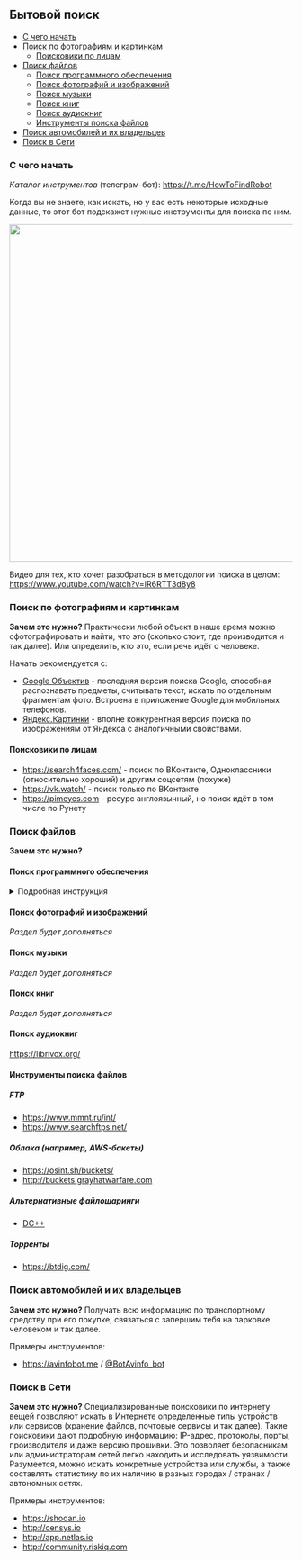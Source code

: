 ## Бытовой поиск

- [С чего начать](#с-чего-начать)
- [Поиск по фотографиям и картинкам](#поиск-по-фотографиям-и-картинкам)
  - [Поисковики по лицам](#поисковики-по-лицам)
- [Поиск файлов](#поиск-файлов)
  - [Поиск программного обеспечения](#поиск-программного-обеспечения)
  - [Поиск фотографий и изображений](#поиск-фотографий-и-изображений)
  - [Поиск музыки](#поиск-музыки)
  - [Поиск книг](#поиск-книг)
  - [Поиск аудиокниг](#поиск-аудиокниг)
  - [Инструменты поиска файлов](#инструменты-поиска-файлов)
- [Поиск автомобилей и их владельцев](#поиск-автомобилей-и-их-владельцев)
- [Поиск в Сети](#поиск-в-сети)

### С чего начать

*Каталог инструментов* (телеграм-бот): https://t.me/HowToFindRobot

Когда вы не знаете, как искать, но у вас есть некоторые исходные данные, то этот бот подскажет нужные инструменты для поиска по ним.  

<img src="https://user-images.githubusercontent.com/31013580/219964033-1596fdc8-db43-4d4b-b07b-522b8b195134.jpg"  width="600">

Видео для тех, кто хочет разобраться в методологии поиска в целом: https://www.youtube.com/watch?v=IR6RTT3d8y8

### Поиск по фотографиям и картинкам

**Зачем это нужно?** Практически любой объект в наше время можно сфотографировать и найти, что это (сколько стоит, где производится и так далее). Или определить, кто это, если речь идёт о человеке.

Начать рекомендуется с:
- [Google Объектив](https://lens.google/) - последняя версия поиска Google, способная распознавать предметы, считывать текст,
искать по отдельным фрагментам фото. Встроена в приложение Google для мобильных телефонов.
- [Яндекс.Картинки](https://yandex.ru/images/) - вполне конкурентная версия поиска по изображениям от Яндекса с аналогичными свойствами.

#### Поисковики по лицам

- https://search4faces.com/ - поиск по ВКонтакте, Одноклассники (относительно хороший) и другим соцсетям (похуже)
- https://vk.watch/ - поиск только по ВКонтакте
- https://pimeyes.com - ресурс англоязычный, но поиск идёт в том числе по Рунету

### Поиск файлов

**Зачем это нужно?** 

#### Поиск программного обеспечения

<details>
<summary>Подробная инструкция</summary>
Есть два основных направления. 

1. Поиск непосредственно по названию софта. Прежде всего для поиска легитимных источников его получения
(демо-версии / реселлеры / интеграторы / форумы поддержки / клиенты).
Разумеется, часть софта можно найти и во взломанном виде, но это должно быть что-то массовое и не очень нишевое (иначе зачем кому взламывать).
Сходу вот пример поиска по торрентам: https://btdig.com/search?order=0&q=cronos+base
Если сами файлы скачать не удаётся, то обязательно фиксируем названия файлов и смотрим пункт 2.

2. Поиск по имени файла, начиная прямо с Google. Точность — высокая, но покрытие низкое, т.к. имя файла мало где светится.
Если в файле есть версионность (ОС / битность / номер билда) — надо играться с его вариантами и комбинировать с названием компании / интегратора и так далее.
Можно быстро выйти на открытый FTP или документацию подрядной организации, которая такой софт накатывает. 
Не забывать о том, что программы могут распространяться в архивах / на дисках — тогда надо искать с соответствующим расширением или даже iso-образы.

Одна из хороших возможностей поиска по исполняемым файлам - использование расширенной платной версии VirusTotal, позволяющей найти нужный файл по разнообразным критериям, если он был загружен для проверки ранее: https://youtu.be/WoHVM8pCfsQ?t=59

</details>

#### Поиск фотографий и изображений

*Раздел будет дополняться*

#### Поиск музыки

*Раздел будет дополняться*

#### Поиск книг

*Раздел будет дополняться*

#### Поиск аудиокниг

https://librivox.org/

#### Инструменты поиска файлов

##### FTP 
- https://www.mmnt.ru/int/
- https://www.searchftps.net/

##### Облака (например, AWS-бакеты)
- https://osint.sh/buckets/
- http://buckets.grayhatwarfare.com

##### Альтернативные файлошаринги
- [DC++](https://dcplusplus.sourceforge.io/)

##### Торренты
- https://btdig.com/

### Поиск автомобилей и их владельцев

**Зачем это нужно?**
Получать всю информацию по транспортному средству при его покупке, связаться с запершим тебя на парковке человеком и так далее.

Примеры инструментов:
- https://avinfobot.me / [@BotAvinfo_bot](https://t.me/BotAvinfo_bot)

### Поиск в Сети

**Зачем это нужно?**
Специализированные поисковики по интернету вещей позволяют искать в Интернете определенные типы устройств или сервисов (хранение файлов, почтовые сервисы и так далее).
Такие поисковики дают подробную информацию: IP-адрес, протоколы, порты, производителя и даже версию прошивки.
Это позволяет безопасникам или администраторам сетей легко находить и исследовать уязвимости. Разумеется, можно искать конкретные устройства или службы, 
а также составлять статистику по их наличию в разных городах / странах / автономных сетях.

Примеры инструментов:
- https://shodan.io
- http://censys.io
- http://app.netlas.io
- http://community.riskiq.com
